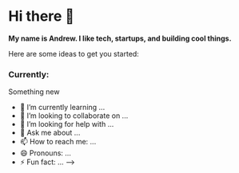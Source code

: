 # Hi there 👋

**My name is Andrew. I like tech, startups, and building cool things.**

Here are some ideas to get you started:

### Currently:
Something new

- 🌱 I’m currently learning ...
- 👯 I’m looking to collaborate on ...
- 🤔 I’m looking for help with ...
- 💬 Ask me about ...
- 📫 How to reach me: ...
- 😄 Pronouns: ...
- ⚡ Fun fact: ...
-->
